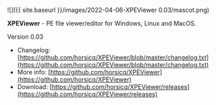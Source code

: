 ![]({{ site.baseurl }}/images/2022-04-06-XPEViewer 0.03/mascot.png)

**XPEViewer** - PE file viewer/editor for Windows, Linux and MacOS.

Version 0.03

- Changelog: [https://github.com/horsicq/XPEViewer/blob/master/changelog.txt](https://github.com/horsicq/XPEViewer/blob/master/changelog.txt)
- More info: [https://github.com/horsicq/XPEViewer](https://github.com/horsicq/XPEViewer)
- Download: [https://github.com/horsicq/XPEViewer/releases](https://github.com/horsicq/XPEViewer/releases)

